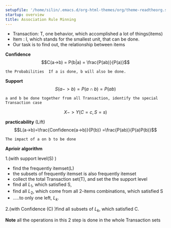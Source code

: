 ```yaml
---
setupfile: '/home/silin/.emacs.d/org-html-themes/org/theme-readtheorg.setup'
startup: overview
title: Association Rule Minning
---
```


-   Transaction: T, one behavior, which accomplished a lot of
    things(items)
-   Item : I, which stands for the smallest unit, that can be done.
-   Our task is to find out, the relationship between items

**Confidence** $$C(a->b) = P(b|a) = \frac{P(ab)}{P(a)}$$

    the Probabilities  If a is done, b will also be done.

**Support** $$S(a->b)=P(a\cap b) = P(ab)$$

    a and b be done together from all Transaction, identify the special Transaction case

$$X -> Y(C=c, S=s)$$

**practicability** (Lift)
$$L(a->b)=\frac{Confidence(a->b)}{P(b)} =\frac{P(ab)}{P(a)P(b)}$$

    The impact of a on b to be done

**Aprioir** **algorithm**

1.(with support level(S) )

-   find the frequently itemset(L)
-   the subsets of frequently itemset is also frequently itemset
-   collect the total Transaction set(T), and set the the support level
-   find all $L_{1}$, which satisfied S,
-   find all $L_{2}$, which come from all 2-items combinations, which
    satisfied S
-   .....to only one left, $L_{k}$.

2.(with Confidence (C) )find all subsets of $L_{k}$, which satisfied C.

**Note** all the operations in this 2 step is done in the whole
Transaction sets
